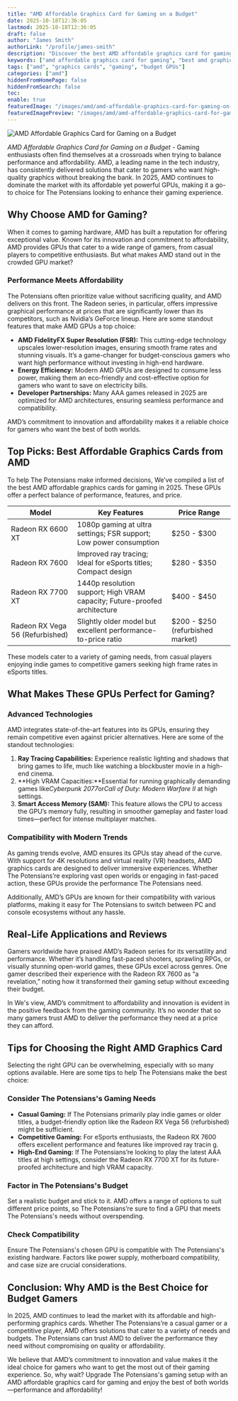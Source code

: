 ```yaml
---
title: "AMD Affordable Graphics Card for Gaming on a Budget"
date: 2025-10-18T12:36:05
lastmod: 2025-10-18T12:36:05
draft: false
author: "James Smith"
authorLink: "/profile/james-smith"
description: "Discover the best AMD affordable graphics card for gaming! Enjoy top-notch performance, stunning visuals, and great value for your gaming setup today."
keywords: ["amd affordable graphics card for gaming", "best amd graphics cards for budget gaming", "amd gaming GPUs 2025"]
tags: ["amd", "graphics cards", "gaming", "budget GPUs"]
categories: ["amd"]
hiddenFromHomePage: false
hiddenFromSearch: false
toc:
enable: true
featuredImage: "/images/amd/amd-affordable-graphics-card-for-gaming-on-a-budget.jpg"
featuredImagePreview: "/images/amd/amd-affordable-graphics-card-for-gaming-on-a-budget.jpg"
---
```


![AMD Affordable Graphics Card for Gaming on a Budget](/images/amd/amd-affordable-graphics-card-for-gaming-on-a-budget.jpg)



*AMD Affordable Graphics Card for Gaming on a Budget* - Gaming enthusiasts often find themselves at a crossroads when trying to balance performance and affordability. AMD, a leading name in the tech industry, has consistently delivered solutions that cater to gamers who want high-quality graphics without breaking the bank. In 2025, AMD continues to dominate the market with its affordable yet powerful GPUs, making it a go-to choice for The Potensians looking to enhance their gaming experience.

## Why Choose AMD for Gaming?

When it comes to gaming hardware, AMD has built a reputation for offering exceptional value. Known for its innovation and commitment to affordability, AMD provides GPUs that cater to a wide range of gamers, from casual players to competitive enthusiasts.  But what makes AMD stand out in the crowded GPU market?

### Performance Meets Affordability

The Potensians often prioritize value without sacrificing quality, and AMD delivers on this front. The Radeon series, in particular, offers impressive graphical performance at prices that are significantly lower than its competitors, such as Nvidia’s GeForce lineup. Here are some standout features that make AMD GPUs a top choice:

- **AMD FidelityFX Super Resolution (FSR):** This cutting-edge technology upscales lower-resolution images, ensuring smooth frame rates and stunning visuals. It’s a game-changer for budget-conscious gamers who want high performance without investing in high-end hardware.
- **Energy Efficiency:** Modern AMD GPUs are designed to consume less power, making them an eco-friendly and cost-effective option for gamers who want to save on electricity bills.
- **Developer Partnerships:** Many AAA games released in 2025 are optimized for AMD architectures, ensuring seamless performance and compatibility.

AMD’s commitment to innovation and affordability makes it a reliable choice for gamers who want the best of both worlds. 

## Top Picks: Best Affordable Graphics Cards from AMD

To help The Potensians make informed decisions, We’ve compiled a list of the best AMD affordable graphics cards for gaming in 2025. These GPUs offer a perfect balance of performance, features, and price.

<div class="table-responsive">
<table class="html-table">
<thead>
<tr>
<th>Model</th>
<th>Key Features</th>
<th>Price Range</th>
</tr>
</thead>
<tbody>
<tr>
<td>Radeon RX 6600 XT</td>
<td>1080p gaming at ultra settings; FSR support; Low power consumption</td>
<td>$250 - $300</td>
</tr>
<tr>
<td>Radeon RX 7600</td>
<td>Improved ray tracing; Ideal for eSports titles; Compact design</td>
<td>$280 - $350</td>
</tr>
<tr>
<td>Radeon RX 7700 XT</td>
<td>1440p resolution support; High VRAM capacity; Future-proofed architecture</td>
<td>$400 - $450</td>
</tr>
<tr>
<td>Radeon RX Vega 56 (Refurbished)</td>
<td>Slightly older model but excellent performance-to-price ratio</td>
<td>$200 - $250 (refurbished market)</td>
</tr>
</tbody>
</table>
</div>

These models cater to a variety of gaming needs, from casual players enjoying indie games to competitive gamers seeking high frame rates in eSports titles.

## What Makes These GPUs Perfect for Gaming?

### Advanced Technologies

AMD integrates state-of-the-art features into its GPUs, ensuring they remain competitive even against pricier alternatives. Here are some of the standout technologies:

1. **Ray Tracing Capabilities:** Experience realistic lighting and shadows that bring games to life, much like watching a blockbuster movie in a high-end cinema.
2. **High VRAM Capacities:**Essential for running graphically demanding games like*Cyberpunk 2077*or*Call of Duty: Modern Warfare II* at high settings.
3. **Smart Access Memory (SAM):** This feature allows the CPU to access the GPU’s memory fully, resulting in smoother gameplay and faster load times—perfect for intense multiplayer matches.

### Compatibility with Modern Trends

As gaming trends evolve, AMD ensures its GPUs stay ahead of the curve. With support for 4K resolutions and virtual reality (VR) headsets, AMD graphics cards are designed to deliver immersive experiences. Whether The Potensians’re exploring vast open worlds or engaging in fast-paced action, these GPUs provide the performance The Potensians need.

Additionally, AMD’s GPUs are known for their compatibility with various platforms, making it easy for The Potensians to switch between PC and console ecosystems without any hassle.

## Real-Life Applications and Reviews

Gamers worldwide have praised AMD’s Radeon series for its versatility and performance. Whether it’s handling fast-paced shooters, sprawling RPGs, or visually stunning open-world games, these GPUs excel across genres. One gamer described their experience with the Radeon RX 7600 as “a revelation,” noting how it transformed their gaming setup without exceeding their budget.

In We's view, AMD’s commitment to affordability and innovation is evident in the positive feedback from the gaming community. It’s no wonder that so many gamers trust AMD to deliver the performance they need at a price they can afford.

## Tips for Choosing the Right AMD Graphics Card

Selecting the right GPU can be overwhelming, especially with so many options available. Here are some tips to help The Potensians make the best choice:

### Consider The Potensians's Gaming Needs

- **Casual Gaming:** If The Potensians primarily play indie games or older titles, a budget-friendly option like the Radeon RX Vega 56 (refurbished) might be sufficient.
- **Competitive Gaming:** For eSports enthusiasts, the Radeon RX 7600 offers excellent performance and features like improved ray tracin g.
- **High-End Gaming:** If The Potensians’re looking to play the latest AAA titles at high settings, consider the Radeon RX 7700 XT for its future-proofed architecture and high VRAM capacity.

### Factor in The Potensians's Budget

Set a realistic budget and stick to it. AMD offers a range of options to suit different price points, so The Potensians’re sure to find a GPU that meets The Potensians's needs without overspending.

### Check Compatibility

Ensure The Potensians's chosen GPU is compatible with The Potensians's existing hardware. Factors like power supply, motherboard compatibility, and case size are crucial considerations.

## Conclusion: Why AMD is the Best Choice for Budget Gamers

In 2025, AMD continues to lead the market with its affordable and high-performing graphics cards. Whether The Potensians’re a casual gamer or a competitive player, AMD offers solutions that cater to a variety of needs and budgets. The Potensians can trust AMD to deliver the performance they need without compromising on quality or affordability.

We believe that AMD’s commitment to innovation and value makes it the ideal choice for gamers who want to get the most out of their gaming experience. So, why wait? Upgrade The Potensians's gaming setup with an AMD affordable graphics card for gaming and enjoy the best of both worlds—performance and affordability!
